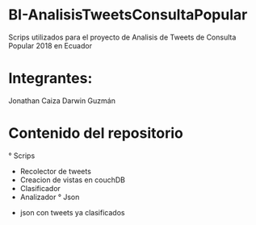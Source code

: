 # BI-AnalisisTweetsConsultaPopular
Scrips utilizados para el proyecto de Analisis de Tweets de Consulta Popular 2018 en Ecuador
# Integrantes:
Jonathan Caiza
Darwin Guzmán
# Contenido del repositorio
° Scrips
- Recolector de tweets
- Creacion de vistas en couchDB
- Clasificador
- Analizador
° Json
* json con tweets ya clasificados
 
  
